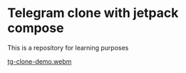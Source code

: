 # Telegram clone with jetpack compose

This is a repository for learning purposes 

[tg-clone-demo.webm](https://user-images.githubusercontent.com/54546499/235368078-a501b14a-b9e0-4139-80b3-a04e059fc408.webm)

